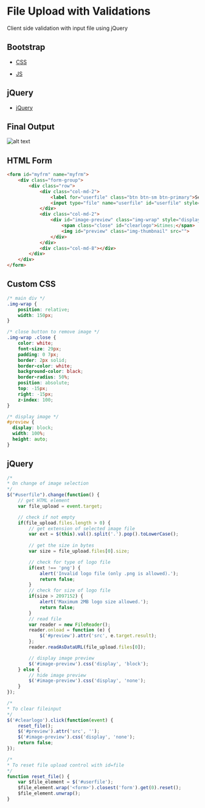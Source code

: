 # File Upload with Validations
Client side validation with input file using jQuery

## Bootstrap
* [CSS](https://maxcdn.bootstrapcdn.com/bootstrap/3.3.7/css/bootstrap.min.css)

* [JS](https://maxcdn.bootstrapcdn.com/bootstrap/3.3.7/js/bootstrap.min.js)

## jQuery

* [jQuery](https://ajax.googleapis.com/ajax/libs/jquery/1.12.4/jquery.min.js)

## Final Output

![alt text](https://github.com/AniruddhPurohit/fileUpload-jQuery/bob/master/screen.png "Final Output")

## HTML Form

```html
<form id="myfrm" name="myfrm">
    <div class="form-group">
        <div class="row">
            <div class="col-md-2">
                <label for="userfile" class="btn btn-sm btn-primary">Select Logo</label>
                <input type="file" name="userfile" id="userfile" style="display: none;">		
            </div>
            <div class="col-md-2">
                <div id="image-preview" class="img-wrap" style="display:none;">
                    <span class="close" id="clearlogo">&times;</span>
                    <img id="preview" class="img-thumbnail" src="">
                </div>
            </div>
            <div class="col-md-8"></div>
        </div>
    </div>
</form>
```

## Custom CSS

```css
/* main div */
.img-wrap {
    position: relative;
    width: 150px;
}

/* close button to remove image */
.img-wrap .close {
    color: white;
    font-size: 29px;
    padding: 0 7px;
    border: 2px solid;
    border-color: white;
    background-color: black;
    border-radius: 50%;
    position: absolute;
    top: -15px;
    right: -15px;
    z-index: 100;
}

/* display image */
#preview {
  display: block;
  width: 100%;
  height: auto;
}
```
## jQuery

```javascript
/*
* On change of image selection
*/
$("#userfile").change(function() {
    // get HTML element
    var file_upload = event.target;

    // check if not empty
    if(file_upload.files.length > 0) {
        // get extension of selected image file
        var ext = $(this).val().split('.').pop().toLowerCase();
        
        // get the size in bytes
        var size = file_upload.files[0].size;

        // check for type of logo file
        if(ext !== 'png') {
            alert('Invalid logo file (only .png is allowed).');
            return false;
        }
        // check for size of logo file
        if(size > 2097152) {
            alert('Maximum 2MB logo size allowed.');
            return false;
        }
        // read file
        var reader = new FileReader();
        reader.onload = function (e) {
            $('#preview').attr('src', e.target.result);
        };
        reader.readAsDataURL(file_upload.files[0]);

        // display image preview
        $('#image-preview').css('display', 'block');
    } else {
        // hide image preview
        $('#image-preview').css('display', 'none');
    }
});

/*
* To clear fileinput
*/
$('#clearlogo').click(function(event) {
    reset_file();
    $('#preview').attr('src', '');
    $('#image-preview').css('display', 'none');
    return false;
});

/*
* To reset file upload control with id=file
*/
function reset_file() {
    var $file_element = $('#userfile');
    $file_element.wrap('<form>').closest('form').get(0).reset();
    $file_element.unwrap();
}
```